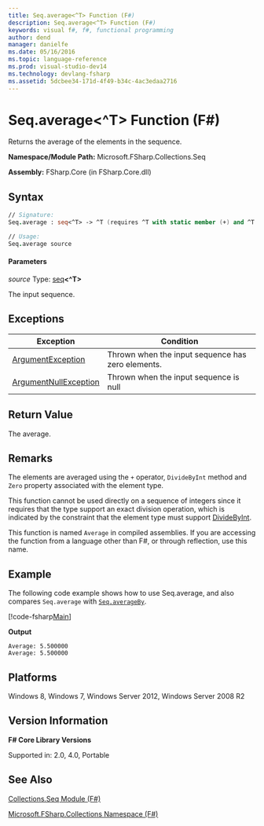 ```yaml
---
title: Seq.average<^T> Function (F#)
description: Seq.average<^T> Function (F#)
keywords: visual f#, f#, functional programming
author: dend
manager: danielfe
ms.date: 05/16/2016
ms.topic: language-reference
ms.prod: visual-studio-dev14
ms.technology: devlang-fsharp
ms.assetid: 5dcbee34-171d-4f49-b34c-4ac3edaa2716 
---
```


# Seq.average<^T> Function (F#)

Returns the average of the elements in the sequence.

**Namespace/Module Path:** Microsoft.FSharp.Collections.Seq

**Assembly:** FSharp.Core (in FSharp.Core.dll)


## Syntax

```fsharp
// Signature:
Seq.average : seq<^T> -> ^T (requires ^T with static member (+) and ^T with static member DivideByInt and ^T with static member Zero)

// Usage:
Seq.average source
```

#### Parameters
*source*
Type: [seq](https://msdn.microsoft.com/library/2f0c87c6-8a0d-4d33-92a6-10d1d037ce75)**&lt;^T&gt;**


The input sequence.

## Exceptions
|Exception|Condition|
|----|----|
|[ArgumentException](https://msdn.microsoft.com/library/system.argumentexception.aspx)|Thrown when the input sequence has zero elements.|
|[ArgumentNullException](https://msdn.microsoft.com/library/system.argumentnullexception.aspx)|Thrown when the input sequence is null|

## Return Value

The average.

## Remarks
The elements are averaged using the `+` operator, `DivideByInt` method and `Zero` property associated with the element type.

This function cannot be used directly on a sequence of integers since it requires that the type support an exact division operation, which is indicated by the constraint that the element type must support [DivideByInt](https://msdn.microsoft.com/library/24b70b03-c9fb-4edf-b04e-c9d8355fe1ca).

This function is named `Average` in compiled assemblies. If you are accessing the function from a language other than F#, or through reflection, use this name.

## Example

The following code example shows how to use Seq.average, and also compares `Seq.average` with [`Seq.averageBy`](https://msdn.microsoft.com/library/47c855c1-2dbd-415a-885e-b909d9d3e4f8).

[!code-fsharp[Main](snippets/fssequences/snippet26.fs)]

**Output**
```
Average: 5.500000
Average: 5.500000
```

## Platforms
Windows 8, Windows 7, Windows Server 2012, Windows Server 2008 R2


## Version Information
**F# Core Library Versions**

Supported in: 2.0, 4.0, Portable




## See Also
[Collections.Seq Module &#40;F&#35;&#41;](Collections.Seq-Module-%5BFSharp%5D.md)

[Microsoft.FSharp.Collections Namespace &#40;F&#35;&#41;](Microsoft.FSharp.Collections-Namespace-%5BFSharp%5D.md)

